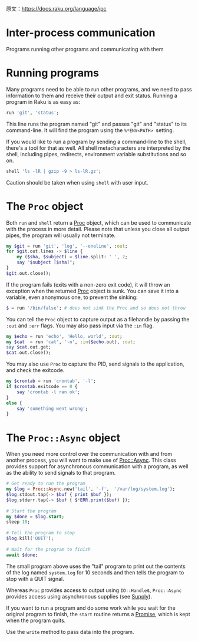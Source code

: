 原文：https://docs.raku.org/language/ipc

# Inter-process communication

Programs running other programs and communicating with them

# Running programs

Many programs need to be able to run other programs, and we need to pass information to them and receive their output and exit status. Running a program in Raku is as easy as:

```Raku
run 'git', 'status';
```

This line runs the program named "git" and passes "git" and "status" to its command-line. It will find the program using the `%*ENV<PATH> `setting.

If you would like to run a program by sending a command-line to the shell, there's a tool for that as well. All shell metacharacters are interpreted by the shell, including pipes, redirects, environment variable substitutions and so on.

```Raku
shell 'ls -lR | gzip -9 > ls-lR.gz';
```

Caution should be taken when using `shell` with user input.

# The `Proc` object

Both `run` and `shell` return a [Proc](https://docs.raku.org/type/Proc) object, which can be used to communicate with the process in more detail. Please note that unless you close all output pipes, the program will usually not terminate.

```Raku
my $git = run 'git', 'log', '--oneline', :out;
for $git.out.lines -> $line {
    my ($sha, $subject) = $line.split: ' ', 2;
    say "$subject [$sha]";
}
$git.out.close();
```

If the program fails (exits with a non-zero exit code), it will throw an exception when the returned [Proc](https://docs.raku.org/type/Proc) object is sunk. You can save it into a variable, even anonymous one, to prevent the sinking:

```Raku
$ = run '/bin/false'; # does not sink the Proc and so does not throw
```

You can tell the `Proc` object to capture output as a filehandle by passing the `:out` and `:err` flags. You may also pass input via the `:in` flag.

```Raku
my $echo = run 'echo', 'Hello, world', :out;
my $cat  = run 'cat', '-n', :in($echo.out), :out;
say $cat.out.get;
$cat.out.close();
```

You may also use `Proc` to capture the PID, send signals to the application, and check the exitcode.

```Raku
my $crontab = run 'crontab', '-l';
if $crontab.exitcode == 0 {
    say 'crontab -l ran ok';
}
else {
    say 'something went wrong';
}
```

# The `Proc::Async` object

When you need more control over the communication with and from another process, you will want to make use of [Proc::Async](https://docs.raku.org/type/Proc::Async). This class provides support for asynchronous communication with a program, as well as the ability to send signals to that program.

```Raku
# Get ready to run the program 
my $log = Proc::Async.new('tail', '-f',  '/var/log/system.log');
$log.stdout.tap(-> $buf { print $buf });
$log.stderr.tap(-> $buf { $*ERR.print($buf) });
 
# Start the program 
my $done = $log.start;
sleep 10;
 
# Tell the program to stop 
$log.kill('QUIT');
 
# Wait for the program to finish 
await $done;
```

The small program above uses the "tail" program to print out the contents of the log named `system.log` for 10 seconds and then tells the program to stop with a QUIT signal.

Whereas `Proc` provides access to output using `IO::Handle`s, `Proc::Async` provides access using asynchronous supplies (see [Supply](https://docs.raku.org/type/Supply)).

If you want to run a program and do some work while you wait for the original program to finish, the `start` routine returns a [Promise](https://docs.raku.org/type/Promise), which is kept when the program quits.

Use the `write` method to pass data into the program.
